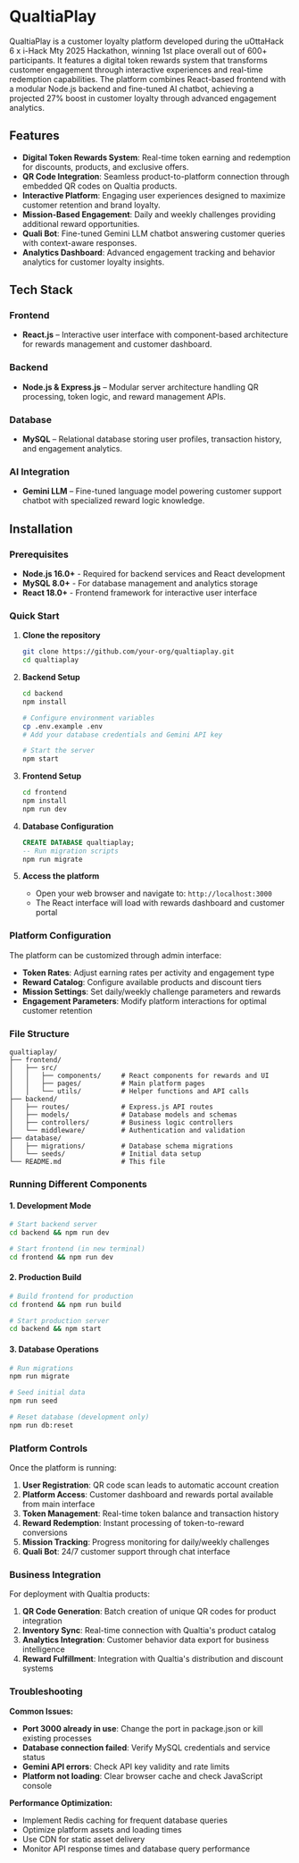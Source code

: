 # QualtiaPlay

QualtiaPlay is a customer loyalty platform developed during the uOttaHack 6 x i-Hack Mty 2025 Hackathon, winning 1st place overall out of 600+ participants. It features a digital token rewards system that transforms customer engagement through interactive experiences and real-time redemption capabilities. The platform combines React-based frontend with a modular Node.js backend and fine-tuned AI chatbot, achieving a projected 27% boost in customer loyalty through advanced engagement analytics.

## Features

- **Digital Token Rewards System**: Real-time token earning and redemption for discounts, products, and exclusive offers.
- **QR Code Integration**: Seamless product-to-platform connection through embedded QR codes on Qualtia products.
- **Interactive Platform**: Engaging user experiences designed to maximize customer retention and brand loyalty.
- **Mission-Based Engagement**: Daily and weekly challenges providing additional reward opportunities.
- **Quali Bot**: Fine-tuned Gemini LLM chatbot answering customer queries with context-aware responses.
- **Analytics Dashboard**: Advanced engagement tracking and behavior analytics for customer loyalty insights.

## Tech Stack

### Frontend
- **React.js** – Interactive user interface with component-based architecture for rewards management and customer dashboard.

### Backend
- **Node.js & Express.js** – Modular server architecture handling QR processing, token logic, and reward management APIs.

### Database
- **MySQL** – Relational database storing user profiles, transaction history, and engagement analytics.

### AI Integration
- **Gemini LLM** – Fine-tuned language model powering customer support chatbot with specialized reward logic knowledge.

## Installation

### Prerequisites

- **Node.js 16.0+** - Required for backend services and React development
- **MySQL 8.0+** - For database management and analytics storage
- **React 18.0+** - Frontend framework for interactive user interface

### Quick Start

1. **Clone the repository**
   ```bash
   git clone https://github.com/your-org/qualtiaplay.git
   cd qualtiaplay
   ```

2. **Backend Setup**
   ```bash
   cd backend
   npm install
   
   # Configure environment variables
   cp .env.example .env
   # Add your database credentials and Gemini API key
   
   # Start the server
   npm start
   ```

3. **Frontend Setup**
   ```bash
   cd frontend
   npm install
   npm run dev
   ```

4. **Database Configuration**
   ```sql
   CREATE DATABASE qualtiaplay;
   -- Run migration scripts
   npm run migrate
   ```

5. **Access the platform**
   - Open your web browser and navigate to: `http://localhost:3000`
   - The React interface will load with rewards dashboard and customer portal

### Platform Configuration

The platform can be customized through admin interface:

- **Token Rates**: Adjust earning rates per activity and engagement type
- **Reward Catalog**: Configure available products and discount tiers
- **Mission Settings**: Set daily/weekly challenge parameters and rewards
- **Engagement Parameters**: Modify platform interactions for optimal customer retention

### File Structure

```
qualtiaplay/
├── frontend/
│   ├── src/
│   │   ├── components/     # React components for rewards and UI
│   │   ├── pages/          # Main platform pages
│   │   └── utils/          # Helper functions and API calls
├── backend/
│   ├── routes/             # Express.js API routes
│   ├── models/             # Database models and schemas
│   ├── controllers/        # Business logic controllers
│   └── middleware/         # Authentication and validation
├── database/
│   ├── migrations/         # Database schema migrations
│   └── seeds/              # Initial data setup
└── README.md               # This file
```

### Running Different Components

#### 1. Development Mode
```bash
# Start backend server
cd backend && npm run dev

# Start frontend (in new terminal)
cd frontend && npm run dev
```

#### 2. Production Build
```bash
# Build frontend for production
cd frontend && npm run build

# Start production server
cd backend && npm start
```

#### 3. Database Operations
```bash
# Run migrations
npm run migrate

# Seed initial data
npm run seed

# Reset database (development only)
npm run db:reset
```

### Platform Controls

Once the platform is running:

1. **User Registration**: QR code scan leads to automatic account creation
2. **Platform Access**: Customer dashboard and rewards portal available from main interface
3. **Token Management**: Real-time token balance and transaction history
4. **Reward Redemption**: Instant processing of token-to-reward conversions
5. **Mission Tracking**: Progress monitoring for daily/weekly challenges
6. **Quali Bot**: 24/7 customer support through chat interface

### Business Integration

For deployment with Qualtia products:

1. **QR Code Generation**: Batch creation of unique QR codes for product integration
2. **Inventory Sync**: Real-time connection with Qualtia's product catalog
3. **Analytics Integration**: Customer behavior data export for business intelligence
4. **Reward Fulfillment**: Integration with Qualtia's distribution and discount systems

### Troubleshooting

**Common Issues:**

- **Port 3000 already in use**: Change the port in package.json or kill existing processes
- **Database connection failed**: Verify MySQL credentials and service status
- **Gemini API errors**: Check API key validity and rate limits
- **Platform not loading**: Clear browser cache and check JavaScript console

**Performance Optimization:**

- Implement Redis caching for frequent database queries
- Optimize platform assets and loading times
- Use CDN for static asset delivery
- Monitor API response times and database query performance
